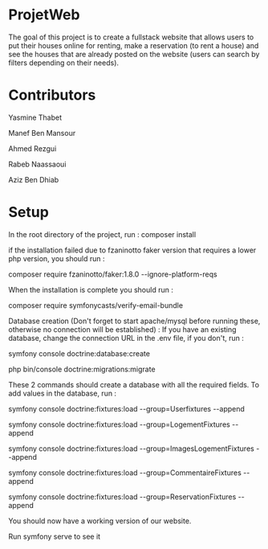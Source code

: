 # ProjetWeb
The goal of this project is to create a fullstack website that allows users to put their houses online for renting, make a reservation (to rent a house) and see the houses that are already posted on the website (users can search by filters depending on their needs).
# Contributors
Yasmine Thabet

Manef Ben Mansour

Ahmed Rezgui

Rabeb Naassaoui

Aziz Ben Dhiab
# Setup
In the root directory of the project, run :
composer install 

if the installation failed due to fzaninotto faker version that requires a lower php version, you should run :

composer require fzaninotto/faker:1.8.0 --ignore-platform-reqs

When the installation is complete you should run :

composer require symfonycasts/verify-email-bundle

Database creation (Don't forget to start apache/mysql before running these, otherwise no connection will be established) :
If you have an existing database, change the connection URL in the .env file, if you don't, run :

symfony console doctrine:database:create

php bin/console doctrine:migrations:migrate

These 2 commands should create a database with all the required fields.
To add values in the database, run :

symfony console doctrine:fixtures:load --group=Userfixtures --append

symfony console doctrine:fixtures:load --group=LogementFixtures --append

symfony console doctrine:fixtures:load --group=ImagesLogementFixtures --append

symfony console doctrine:fixtures:load --group=CommentaireFixtures --append

symfony console doctrine:fixtures:load --group=ReservationFixtures --append

You should now have a working version of our website. 

Run symfony serve to see it 

